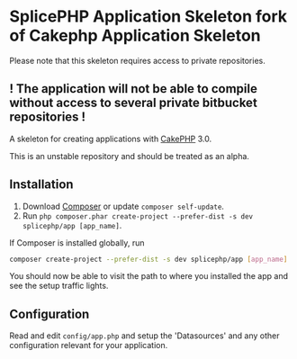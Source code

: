 # SplicePHP Application Skeleton fork of Cakephp Application Skeleton

Please note that this skeleton requires access to private repositories.

## ! The application will not be able to compile without access to several private bitbucket repositories !

A skeleton for creating applications with [CakePHP](http://cakephp.org) 3.0.

This is an unstable repository and should be treated as an alpha.

## Installation

1. Download [Composer](http://getcomposer.org/doc/00-intro.md) or update `composer self-update`.
2. Run `php composer.phar create-project --prefer-dist -s dev splicephp/app [app_name]`.

If Composer is installed globally, run
```bash
composer create-project --prefer-dist -s dev splicephp/app [app_name]
```

You should now be able to visit the path to where you installed the app and see
the setup traffic lights.

## Configuration

Read and edit `config/app.php` and setup the 'Datasources' and any other
configuration relevant for your application.
